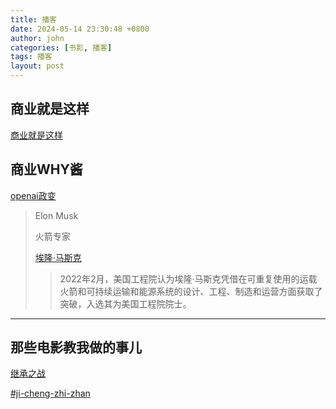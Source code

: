 ```yaml
---
title: 播客
date: 2024-05-14 23:30:48 +0800
author: john
categories: [书影, 播客]
tags: 播客
layout: post
---
```



## 商业就是这样

[商业就是这样](https://podcasts.apple.com/cn/podcast/%E5%95%86%E4%B8%9A%E5%B0%B1%E6%98%AF%E8%BF%99%E6%A0%B7/id1552904790)

## 商业WHY酱

[openai政变](https://podcasts.apple.com/cn/podcast/%E5%95%86%E4%B8%9Awhy%E9%85%B1/id1584252224?i=1000635763366)


> Elon Musk
>
> 火箭专家
>
>
>
> [埃隆·马斯克](https://zh.wikipedia.org/wiki/%E5%9F%83%E9%9A%86%C2%B7%E9%A9%AC%E6%96%AF%E5%85%8B)
>
> > 2022年2月，美国工程院认为埃隆·马斯克凭借在可重复使用的运载火箭和可持续运输和能源系统的设计、工程、制造和运营方面获取了突破，入选其为美国工程院院士。

***

## 那些电影教我做的事儿

[继承之战](https://open.spotify.com/episode/0eI1BVQ6Z7cnGOaT1GKEWp?si=RlqDBI8-R-mxc8dQnSSV4A)

[#ji-cheng-zhi-zhan](../movies/2024.md#ji-cheng-zhi-zhan "mention")
